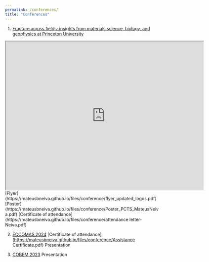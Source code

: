 ```yaml
---
permalink: /conferences/
title: "Conferences"
---
```


1. [Fracture across fields: insights from materials science, biology, and geophysics at Princeton University](https://pcts.princeton.edu/events/2024/fracture-across-fields-insights-materials-science-biology-and-geophysics)
<iframe src="https://mateusbneiva.github.io/files/conference/Poster_PCTS_MateusNeiva.pdf" width="640" height="480" allow="autoplay"></iframe> 
[Flyer](https://mateusbneiva.github.io/files/conference/flyer_updated_logos.pdf)
[Poster](https://mateusbneiva.github.io/files/conference/Poster_PCTS_MateusNeiva.pdf) 
[Certificate of attendance](https://mateusbneiva.github.io/files/conference/attendance letter- Neiva.pdf)

2. [ECCOMAS 2024](https://eccomas2024.org/) 
[Certificate of attendance](https://mateusbneiva.github.io/files/conference/Assistance Certificate.pdf)
Presentation

4. [COBEM 2023](https://eventos.abcm.org.br/cobem2023/) 
Presentation
